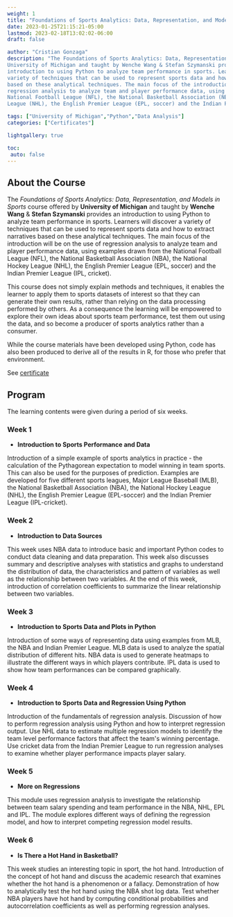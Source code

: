 ```yaml
---
weight: 1
title: "Foundations of Sports Analytics: Data, Representation, and Models in Sports"
date: 2023-01-25T21:15:21-05:00
lastmod: 2023-02-18T13:02:02-06:00
draft: false

author: "Cristian Gonzaga"
description: "The Foundations of Sports Analytics: Data, Representation, and Models in Sports course offered by 
University of Michigan and taught by Wenche Wang & Stefan Szymanski provides an 
introduction to using Python to analyze team performance in sports. Learners will discover a 
variety of techniques that can be used to represent sports data and how to extract narratives 
based on these analytical techniques. The main focus of the introduction will be on the use of 
regression analysis to analyze team and player performance data, using examples drawn from the 
National Football League (NFL), the National Basketball Association (NBA), the National Hockey 
League (NHL), the English Premier League (EPL, soccer) and the Indian Premier League (IPL, cricket)."

tags: ["University of Michigan","Python","Data Analysis"]
categories: ["Certificates"]

lightgallery: true

toc:
 auto: false
---
```

<!--more-->

## About the Course

The *Foundations of Sports Analytics: Data, Representation, and Models in Sports* course offered by 
**University of Michigan** and taught by **Wenche Wang** & **Stefan Szymanski** provides an 
introduction to using Python to analyze team performance in sports. Learners will discover a 
variety of techniques that can be used to represent sports data and how to extract narratives 
based on these analytical techniques. The main focus of the introduction will be on the use of 
regression analysis to analyze team and player performance data, using examples drawn from the 
National Football League (NFL), the National Basketball Association (NBA), the National Hockey 
League (NHL), the English Premier League (EPL, soccer) and the Indian Premier League (IPL, cricket). 

This course does not simply explain methods and techniques, it enables the learner to apply them 
to sports datasets of interest so that they can generate their own results, rather than relying 
on the data processing performed by others.  As a consequence the learning will be empowered to 
explore their own ideas about sports team performance, test them out using the data, and so 
become a producer of sports analytics rather than a consumer.

While the course materials have been developed using Python, code has also been produced to 
derive all of the results in R, for those who prefer that environment.

See [certificate](https://coursera.org/share/9c9104f5db64bffc5fb7995a95a46a26)


## Program

The learning contents were given during a period of six weeks.

### Week 1
* **Introduction to Sports Performance and Data**

Introduction of a simple example of sports analytics in practice - the calculation of the 
Pythagorean expectation to model winning in team sports. This can also be used for the 
purposes of prediction. Examples are developed for five different sports leagues, Major 
League Baseball (MLB), the National Basketball Association (NBA), the National Hockey 
League (NHL), the English Premier League (EPL-soccer) and the Indian Premier League (IPL-cricket).

### Week 2
* **Introduction to Data Sources**

This week uses NBA data to introduce basic and important Python codes to conduct data cleaning 
and data preparation. This week also discusses summary and descriptive analyses with statistics 
and graphs to understand the distribution of data, the characteristics and pattern of variables 
as well as the relationship between two variables. At the end of this week, introduction of 
correlation coefficients to summarize the linear relationship between two variables.

### Week 3
* **Introduction to Sports Data and Plots in Python**

Introduction of some ways of representing data using examples from MLB, the NBA and Indian 
Premier League. MLB data is used to analyze the spatial distribution of different hits. NBA 
data is used to generate heatmaps to illustrate the different ways in which players contribute. 
IPL data is used to show how team performances can be compared graphically.

### Week 4
* **Introduction to Sports Data and Regression Using Python**

Introduction of the fundamentals of regression analysis. Discussion of how to perform regression 
analysis using Python and how to interpret regression output. Use NHL data to estimate multiple 
regression models to identify the team level performance factors that affect the team's winning 
percentage. Use cricket data from the Indian Premier League to run regression analyses to 
examine whether player performance impacts player salary.

### Week 5
* **More on Regressions**

This module uses regression analysis to investigate the relationship between team salary spending 
and team performance in the NBA, NHL, EPL and IPL. The module explores different ways of defining 
the regression model, and how to interpret competing regression model results.

### Week 6
* **Is There a Hot Hand in Basketball?**

This week studies an interesting topic in sport, the hot hand. Introduction of the concept of 
hot hand and discuss the academic research that examines whether the hot hand is a phenomenon or 
a fallacy. Demonstration of how to analytically test the hot hand using the NBA shot log data. 
Test whether NBA players have hot hand by computing conditional probabilities and autocorrelation 
coefficients as well as performing regression analyses.


